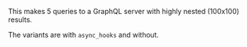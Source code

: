 This makes 5 queries to a GraphQL server with highly nested (100x100) results.

The variants are with `async_hooks` and without.
